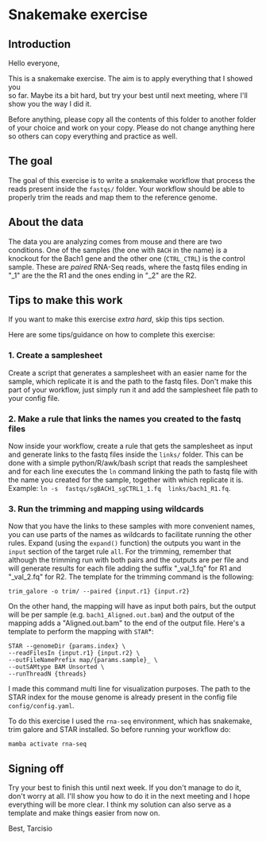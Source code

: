 # Snakemake exercise

## Introduction

Hello everyone,

This is a snakemake exercise. The aim is to apply everything that I showed you  
so far. Maybe its a bit hard, but try your best until next meeting, where I'll 
show you the way I did it.

Before anything, please copy all the contents of this folder to another folder
of your choice and work on your copy. Please do not change anything here so
others can copy everything and practice as well.

## The goal

The goal of this exercise is to write a snakemake workflow that process the 
reads present inside the `fastqs/` folder. Your workflow should be able to
properly trim the reads and map them to the reference genome.

## About the data

The data you are analyzing comes from mouse and there are two conditions. One
of the samples (the one with `BACH` in the name) is a knockout for the Bach1
gene and the other one (`CTRL_CTRL`) is the control sample. These are *paired* 
RNA-Seq reads, where the fastq files ending in "_1" are the the R1 and the ones 
ending in "_2" are the R2.

## Tips to make this work

If you want to make this exercise *extra hard*, skip this tips section.

Here are some tips/guidance on how to complete this exercise:

### 1. Create a samplesheet

Create a script that generates a samplesheet with an easier name for the 
sample, which replicate it is and the path to the fastq files. Don't make this 
part of your workflow, just simply run it and add the samplesheet file path to 
your config file. 

### 2. Make a rule that links the names you created to the fastq files

Now inside your workflow, create a rule that gets the samplesheet as input
and generate links to the fastq files inside the `links/` folder. This can be
done with a simple python/R/awk/bash script that reads the samplesheet and for
each line executes the `ln` command linking the path to fastq file with the name
you created for the sample, together with which replicate it is. Example:
`ln -s  fastqs/sgBACH1_sgCTRL1_1.fq  links/bach1_R1.fq`.

### 3. Run the trimming and mapping using wildcards

Now that you have the links to these samples with more convenient names, you can
use parts of the names as wildcards to facilitate running the other rules. 
Expand (using the `expand()` function) the outputs you want in the `input` 
section of the target rule `all`. For the trimming, remember that although the 
trimming run with both pairs and the outputs are per file and will generate
results for each file adding the suffix "_val_1.fq" for R1 and "_val_2.fq" for
R2. The template for the trimming command is the following:

```
trim_galore -o trim/ --paired {input.r1} {input.r2}
```

On the other hand, the mapping will have as input both pairs, but the output
will be per sample (e.g. `bach1_Aligned.out.bam`) and the output of the mapping
adds a "Aligned.out.bam" to the end of the output file. Here's a template to 
perform the mapping with `STAR`*:

```
STAR --genomeDir {params.index} \
--readFilesIn {input.r1} {input.r2} \
--outFileNamePrefix map/{params.sample}_ \
--outSAMtype BAM Unsorted \
--runThreadN {threads}
```

I made this command multi line for visualization purposes. The path to the STAR 
index for the mouse genome is already present in the config file 
`config/config.yaml`. 

To do this exercise I used the `rna-seq` environment, which has snakemake, trim
galore and STAR installed. So before running your workflow do:

```
mamba activate rna-seq
```

## Signing off

Try your best to finish this until next week. If you don't manage to do it,
don't worry at all. I'll show you how to do it in the next meeting and I hope 
everything will be more clear. I think my solution can also serve as a template
and make things easier from now on.

Best,
Tarcisio

